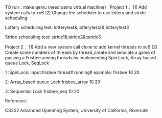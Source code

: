 TO run：make qemu (need qemu virtual machine）
Project 1：
(1) Add system calls to xv6(2) Change the scheduler to use lottery and stride scheduling

Lottery scheduling test:
lotterytest&;lotterytest2&;lotterytest3


Stride scheduling test:
stride1&;stride2&;stride3


Project 2：
(1) Add a new system call clone to add kernel threads to xv6(2) Create some numbers of threads by thread_create and simulate a game of passing a Frisbee among threads by implementing Spin Lock, Array-based queue Lock, SeqLock

1 :SpinLock:
Input:frisbee thread# running#
example: frisbee 10 20

2: Array_based queue Lock
frisbee_array 10 20

3: Sequential Lock
frisbee_seq 10 20

Reference:

CS202 Advanced Operating System, University of California, Riverside
